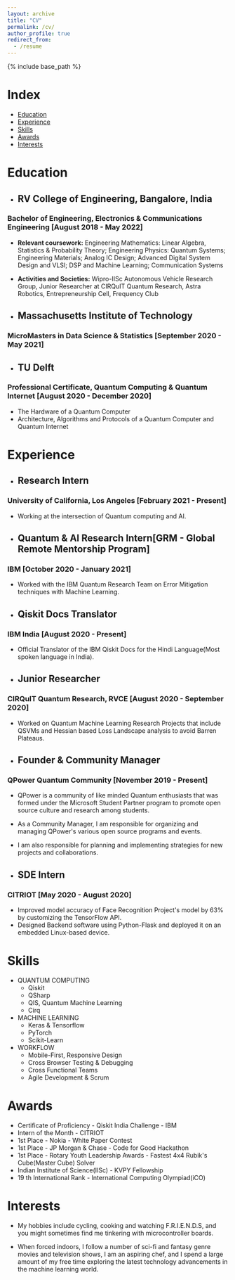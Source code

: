 ```yaml
---
layout: archive
title: "CV"
permalink: /cv/
author_profile: true
redirect_from:
  - /resume
---
```


{% include base_path %}

Index
======

- [Education](#education)
- [Experience](#experience)
- [Skills](#skills)
- [Awards](#awards)
- [Interests](#interests)


Education
=======  

- ## RV College of Engineering, Bangalore, India                         
### Bachelor of Engineering, Electronics & Communications Engineering [August 2018 - May 2022]
  - **Relevant coursework:** Engineering Mathematics: Linear Algebra, Statistics & Probability Theory; Engineering Physics: Quantum Systems; Engineering Materials; Analog IC Design; Advanced Digital System Design and VLSI; DSP and Machine Learning; Communication Systems
  - **Activities and Societies:** Wipro-IISc Autonomous Vehicle Research Group, Junior Researcher at CIRQuIT Quantum Research, Astra Robotics, Entrepreneurship Cell, Frequency Club


- ## Massachusetts Institute of Technology                               
### MicroMasters in Data Science & Statistics                        [September 2020 - May 2021]

- ## TU Delft                                                            
### Professional Certificate, Quantum Computing & Quantum Internet   [August 2020 - December 2020]
  - The Hardware of a Quantum Computer
  - Architecture, Algorithms and Protocols of a Quantum Computer and Quantum Internet
  

Experience
========

- ## Research Intern
### University of California, Los Angeles                             [February 2021 - Present]
  - Working at the intersection of Quantum computing and AI.

- ## Quantum & AI Research Intern[GRM - Global Remote Mentorship Program]                                        
### IBM                                                               [October 2020 - January 2021]
  - Worked with the IBM Quantum Research Team on Error Mitigation techniques with Machine Learning. 


- ## Qiskit Docs Translator                                              
### IBM India                                                         [August 2020 - Present]
  - Official Translator of the IBM Qiskit Docs for the Hindi Language(Most spoken language in India).


- ## Junior Researcher
### CIRQuIT Quantum Research, RVCE                                    [August 2020 - September 2020]
  - Worked on Quantum Machine Learning Research Projects that include QSVMs and Hessian based Loss Landscape analysis to avoid Barren Plateaus.


- ## Founder & Community Manager
### QPower Quantum Community                                          [November 2019 - Present]
  - QPower is a community of like minded Quantum enthusiasts that was formed under the Microsoft Student Partner program to promote open source culture and research among students. 
  - As a Community Manager, I am responsible for organizing and managing QPower's various open source programs and events. 
  - I am also responsible for planning and implementing strategies for new projects and collaborations.


- ## SDE Intern
### CITRIOT                                                            [May 2020 - August 2020]
  - Improved model accuracy of Face Recognition Project's model by 63% by customizing the TensorFlow API.
  - Designed Backend software using Python-Flask and deployed it on an embedded Linux-based device.


  
Skills
======

- QUANTUM COMPUTING
  - Qiskit
  - QSharp
  - QIS, Quantum Machine Learning
  - Cirq
- MACHINE LEARNING
  - Keras & Tensorflow
  - PyTorch
  - Scikit-Learn
- WORKFLOW
  - Mobile-First, Responsive Design
  - Cross Browser Testing & Debugging
  - Cross Functional Teams
  - Agile Development & Scrum


# Awards #
- Certificate of Proficiency - Qiskit India Challenge - IBM
- Intern of the Month - CITRIOT
- 1st Place - Nokia - White Paper Contest
- 1st Place - JP Morgan & Chase - Code for Good Hackathon
- 1st Place - Rotary Youth Leadership Awards - Fastest 4x4 Rubik's Cube(Master Cube) Solver
- Indian Institute of Science(IISc) - KVPY Fellowship
- 19 th International Rank - International Computing Olympiad(iCO)

# Interests #

- My hobbies include cycling, cooking and watching F.R.I.E.N.D.S, and you might sometimes find me tinkering with microcontroller boards.

- When forced indoors, I follow a number of sci-fi and fantasy genre movies and television shows, I am an aspiring chef, and I spend a large amount of my free time exploring the latest technology advancements in the machine learning world.


